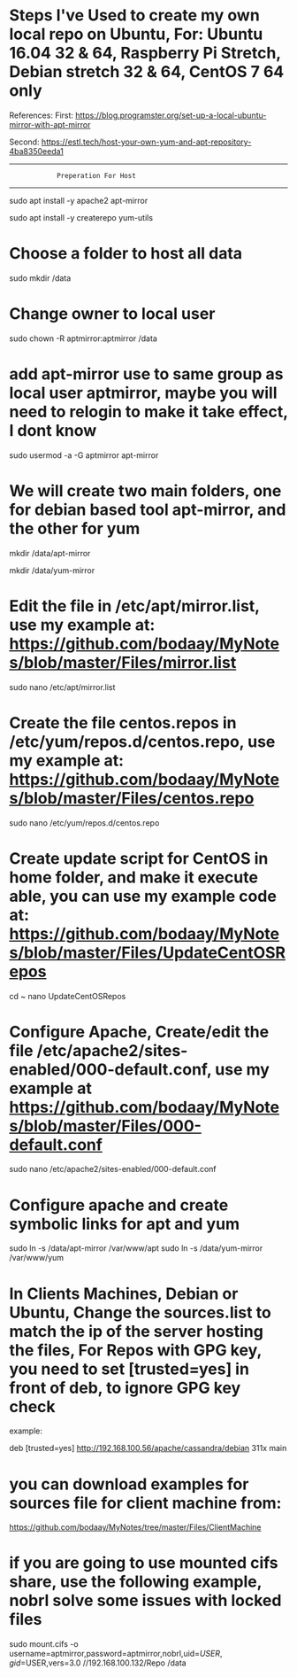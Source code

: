 # Steps I've Used to create my own local repo on Ubuntu, For: Ubuntu 16.04 32 & 64, Raspberry Pi Stretch, Debian stretch 32 & 64, CentOS 7 64 only

References:
First: 
https://blog.programster.org/set-up-a-local-ubuntu-mirror-with-apt-mirror

Second:
https://estl.tech/host-your-own-yum-and-apt-repository-4ba8350eeda1
*********************************************
                Preperation For Host
*********************************************

sudo apt install -y apache2 apt-mirror


sudo apt install -y createrepo yum-utils

# Choose a folder to host all data

sudo mkdir /data

# Change owner to local user

sudo chown -R aptmirror:aptmirror /data

# add apt-mirror use to same group as local user aptmirror, maybe you will need to relogin to make it take effect, I dont know

sudo usermod -a -G aptmirror apt-mirror

# We will create two main folders, one for debian based tool apt-mirror, and the other for yum

mkdir /data/apt-mirror

mkdir /data/yum-mirror

# Edit the file in /etc/apt/mirror.list, use my example at: https://github.com/bodaay/MyNotes/blob/master/Files/mirror.list

sudo nano /etc/apt/mirror.list

# Create the file centos.repos in /etc/yum/repos.d/centos.repo, use my example at: https://github.com/bodaay/MyNotes/blob/master/Files/centos.repo

sudo nano /etc/yum/repos.d/centos.repo

# Create update script for CentOS in home folder, and make it execute able, you can use my example code at: https://github.com/bodaay/MyNotes/blob/master/Files/UpdateCentOSRepos

cd ~
nano UpdateCentOSRepos

# Configure Apache, Create/edit the file /etc/apache2/sites-enabled/000-default.conf, use my example at https://github.com/bodaay/MyNotes/blob/master/Files/000-default.conf

sudo nano /etc/apache2/sites-enabled/000-default.conf

# Configure apache and create symbolic links for apt and yum

sudo ln -s /data/apt-mirror /var/www/apt
sudo ln -s /data/yum-mirror /var/www/yum


# In Clients Machines, Debian or Ubuntu, Change the sources.list to match the ip of the server hosting the files, For Repos with GPG key, you need to set [trusted=yes] in front of deb, to ignore GPG key check
example:


deb [trusted=yes]  http://192.168.100.56/apache/cassandra/debian 311x main

# you can download examples for sources file for client machine from: 
https://github.com/bodaay/MyNotes/tree/master/Files/ClientMachine

# if you are going to use mounted cifs share, use the following example, nobrl solve some issues with locked files

sudo mount.cifs -o username=aptmirror,password=aptmirror,nobrl,uid=$USER,gid=$USER,vers=3.0 //192.168.100.132/Repo /data

